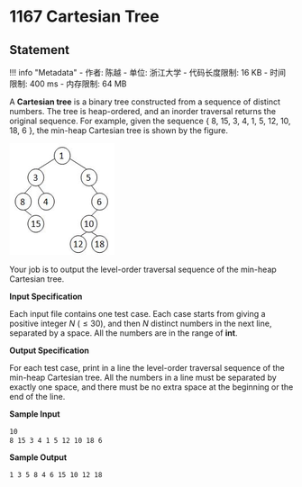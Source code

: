 
# 1167 Cartesian Tree

## Statement

!!! info "Metadata"
    - 作者: 陈越
    - 单位: 浙江大学
    - 代码长度限制: 16 KB
    - 时间限制: 400 ms
    - 内存限制: 64 MB

A **Cartesian tree** is a binary tree constructed from a sequence of distinct numbers.  The tree is heap-ordered, and an inorder traversal returns the original sequence.  For example, given the sequence { 8, 15, 3, 4, 1, 5, 12, 10, 18, 6 }, the min-heap Cartesian tree is shown by the figure.


![CTree.jpg](./statement-assets/6a99f68a-6578-46e0-9232-fbf0adf3691f.jpg)


Your job is to output the level-order traversal sequence of the min-heap Cartesian tree.

**Input Specification**

Each input file contains one test case.  Each case starts from giving a positive integer $N$ ($\le 30$), and then $N$ distinct numbers in the next line, separated by a space.  All the numbers are in the range of **int**.

**Output Specification**

For each test case, print in a line the level-order traversal sequence of the min-heap Cartesian tree.  All the numbers in a line must be separated by exactly one space, and there must be no extra space at the beginning or the end of the line.

**Sample Input**
```plaintext
10
8 15 3 4 1 5 12 10 18 6
```

**Sample Output**
```plaintext
1 3 5 8 4 6 15 10 12 18
```

